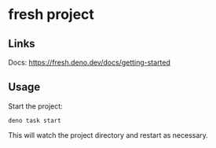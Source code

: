 # fresh project

## Links

Docs: https://fresh.deno.dev/docs/getting-started

## Usage

Start the project:

```
deno task start
```

This will watch the project directory and restart as necessary.
